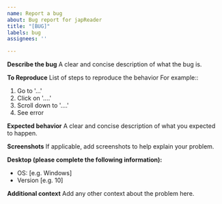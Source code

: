 ```yaml
---
name: Report a bug
about: Bug report for japReader
title: "[BUG]"
labels: bug
assignees: ''

---
```


**Describe the bug**
A clear and concise description of what the bug is.

**To Reproduce**
List of steps to reproduce the behavior
For example::
1. Go to '...'
2. Click on '....'
3. Scroll down to '....'
4. See error

**Expected behavior**
A clear and concise description of what you expected to happen.

**Screenshots**
If applicable, add screenshots to help explain your problem.

**Desktop (please complete the following information):**
 - OS: [e.g. Windows]
 - Version [e.g. 10]

**Additional context**
Add any other context about the problem here.
